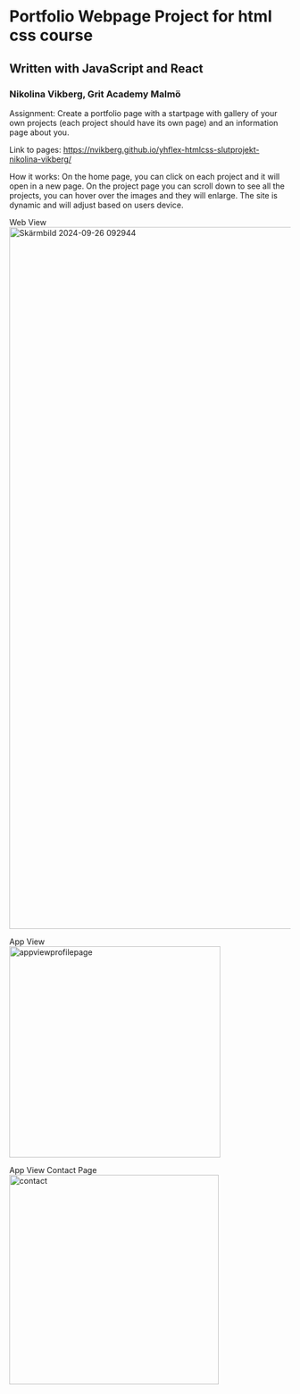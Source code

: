 # Portfolio Webpage Project for html css course
## Written with JavaScript and React
### Nikolina Vikberg, Grit Academy Malmö


Assignment: Create a portfolio page with a startpage with gallery of your own projects (each project should have its own page) and an information page about you.


Link to pages: https://nvikberg.github.io/yhflex-htmlcss-slutprojekt-nikolina-vikberg/

How it works: 
On the home page, you can click on each project and it will open in a new page.
On the project page you can scroll down to see all the projects, you can hover over the images and they will enlarge.
The site is dynamic and will adjust based on users device.

Web View <br>
<img width="1256" alt="Skärmbild 2024-09-26 092944" src="https://github.com/user-attachments/assets/f6cf19bf-203a-4d9d-92f4-a85d6a048cb3">


App View<br>
<img width="378" alt="appviewprofilepage" src="https://github.com/user-attachments/assets/125f656c-5cc9-46f2-a5e8-101711fe777a">


App View Contact Page<br>
<img width="375" alt="contact" src="https://github.com/user-attachments/assets/ee32ba60-1966-433d-9483-822865f9e474">
